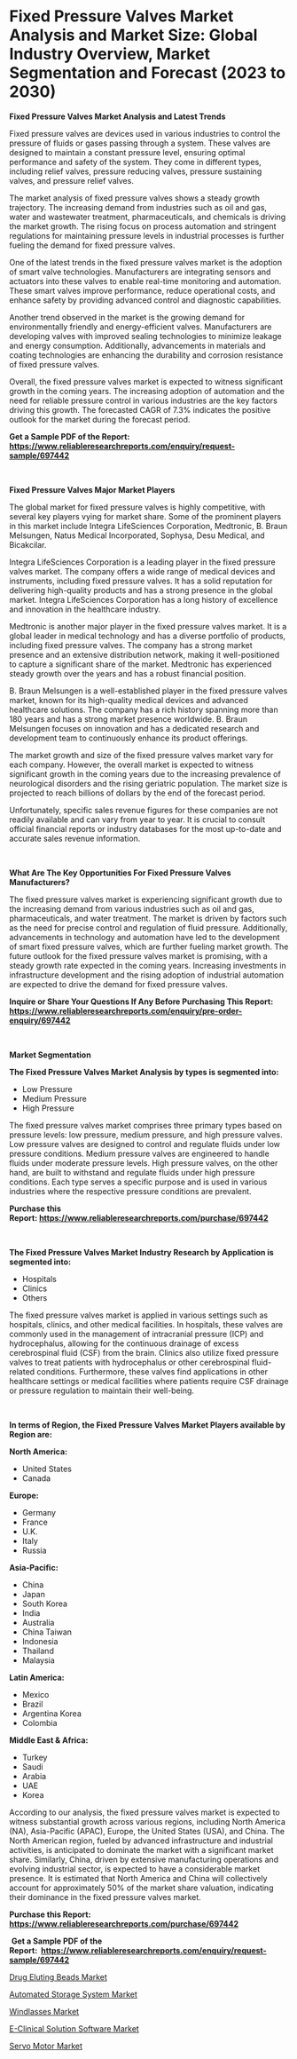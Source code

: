 <p><h1>Fixed Pressure Valves Market Analysis and Market Size: Global Industry Overview, Market Segmentation and Forecast (2023 to 2030)</h1></p><p><strong>Fixed Pressure Valves Market Analysis and Latest Trends</strong></p>
<p><p>Fixed pressure valves are devices used in various industries to control the pressure of fluids or gases passing through a system. These valves are designed to maintain a constant pressure level, ensuring optimal performance and safety of the system. They come in different types, including relief valves, pressure reducing valves, pressure sustaining valves, and pressure relief valves.</p><p>The market analysis of fixed pressure valves shows a steady growth trajectory. The increasing demand from industries such as oil and gas, water and wastewater treatment, pharmaceuticals, and chemicals is driving the market growth. The rising focus on process automation and stringent regulations for maintaining pressure levels in industrial processes is further fueling the demand for fixed pressure valves.</p><p>One of the latest trends in the fixed pressure valves market is the adoption of smart valve technologies. Manufacturers are integrating sensors and actuators into these valves to enable real-time monitoring and automation. These smart valves improve performance, reduce operational costs, and enhance safety by providing advanced control and diagnostic capabilities.</p><p>Another trend observed in the market is the growing demand for environmentally friendly and energy-efficient valves. Manufacturers are developing valves with improved sealing technologies to minimize leakage and energy consumption. Additionally, advancements in materials and coating technologies are enhancing the durability and corrosion resistance of fixed pressure valves.</p><p>Overall, the fixed pressure valves market is expected to witness significant growth in the coming years. The increasing adoption of automation and the need for reliable pressure control in various industries are the key factors driving this growth. The forecasted CAGR of 7.3% indicates the positive outlook for the market during the forecast period.</p></p>
<p><strong>Get a Sample PDF of the Report:&nbsp; <a href="https://www.reliableresearchreports.com/enquiry/request-sample/697442">https://www.reliableresearchreports.com/enquiry/request-sample/697442</a></strong></p>
<p>&nbsp;</p>
<p><strong>Fixed Pressure Valves Major Market Players</strong></p>
<p><p>The global market for fixed pressure valves is highly competitive, with several key players vying for market share. Some of the prominent players in this market include Integra LifeSciences Corporation, Medtronic, B. Braun Melsungen, Natus Medical Incorporated, Sophysa, Desu Medical, and Bicakcilar.</p><p>Integra LifeSciences Corporation is a leading player in the fixed pressure valves market. The company offers a wide range of medical devices and instruments, including fixed pressure valves. It has a solid reputation for delivering high-quality products and has a strong presence in the global market. Integra LifeSciences Corporation has a long history of excellence and innovation in the healthcare industry.</p><p>Medtronic is another major player in the fixed pressure valves market. It is a global leader in medical technology and has a diverse portfolio of products, including fixed pressure valves. The company has a strong market presence and an extensive distribution network, making it well-positioned to capture a significant share of the market. Medtronic has experienced steady growth over the years and has a robust financial position.</p><p>B. Braun Melsungen is a well-established player in the fixed pressure valves market, known for its high-quality medical devices and advanced healthcare solutions. The company has a rich history spanning more than 180 years and has a strong market presence worldwide. B. Braun Melsungen focuses on innovation and has a dedicated research and development team to continuously enhance its product offerings.</p><p>The market growth and size of the fixed pressure valves market vary for each company. However, the overall market is expected to witness significant growth in the coming years due to the increasing prevalence of neurological disorders and the rising geriatric population. The market size is projected to reach billions of dollars by the end of the forecast period.</p><p>Unfortunately, specific sales revenue figures for these companies are not readily available and can vary from year to year. It is crucial to consult official financial reports or industry databases for the most up-to-date and accurate sales revenue information.</p></p>
<p>&nbsp;</p>
<p><strong>What Are The Key Opportunities For Fixed Pressure Valves Manufacturers?</strong></p>
<p><p>The fixed pressure valves market is experiencing significant growth due to the increasing demand from various industries such as oil and gas, pharmaceuticals, and water treatment. The market is driven by factors such as the need for precise control and regulation of fluid pressure. Additionally, advancements in technology and automation have led to the development of smart fixed pressure valves, which are further fueling market growth. The future outlook for the fixed pressure valves market is promising, with a steady growth rate expected in the coming years. Increasing investments in infrastructure development and the rising adoption of industrial automation are expected to drive the demand for fixed pressure valves.</p></p>
<p><strong>Inquire or Share Your Questions If Any Before Purchasing This Report: <a href="https://www.reliableresearchreports.com/enquiry/pre-order-enquiry/697442">https://www.reliableresearchreports.com/enquiry/pre-order-enquiry/697442</a></strong></p>
<p>&nbsp;</p>
<p><strong>Market Segmentation</strong></p>
<p><strong>The Fixed Pressure Valves Market Analysis by types is segmented into:</strong></p>
<p><ul><li>Low Pressure</li><li>Medium Pressure</li><li>High Pressure</li></ul></p>
<p><p>The fixed pressure valves market comprises three primary types based on pressure levels: low pressure, medium pressure, and high pressure valves. Low pressure valves are designed to control and regulate fluids under low pressure conditions. Medium pressure valves are engineered to handle fluids under moderate pressure levels. High pressure valves, on the other hand, are built to withstand and regulate fluids under high pressure conditions. Each type serves a specific purpose and is used in various industries where the respective pressure conditions are prevalent.</p></p>
<p><strong>Purchase this Report:&nbsp;<a href="https://www.reliableresearchreports.com/purchase/697442">https://www.reliableresearchreports.com/purchase/697442</a></strong></p>
<p>&nbsp;</p>
<p><strong>The Fixed Pressure Valves Market Industry Research by Application is segmented into:</strong></p>
<p><ul><li>Hospitals</li><li>Clinics</li><li>Others</li></ul></p>
<p><p>The fixed pressure valves market is applied in various settings such as hospitals, clinics, and other medical facilities. In hospitals, these valves are commonly used in the management of intracranial pressure (ICP) and hydrocephalus, allowing for the continuous drainage of excess cerebrospinal fluid (CSF) from the brain. Clinics also utilize fixed pressure valves to treat patients with hydrocephalus or other cerebrospinal fluid-related conditions. Furthermore, these valves find applications in other healthcare settings or medical facilities where patients require CSF drainage or pressure regulation to maintain their well-being.</p></p>
<p>&nbsp;</p>
<p><strong>In terms of Region, the Fixed Pressure Valves Market Players available by Region are:</strong></p>
<p>
    <p> <strong> North America: </strong>
        <ul>
            <li>United States</li>
            <li>Canada</li>
        </ul>
        </p> 
    <p> <strong> Europe: </strong>
        <ul>
            <li>Germany</li>
            <li>France</li>
            <li>U.K.</li>
            <li>Italy</li>
            <li>Russia</li>
        </ul>
        </p> 
    <p> <strong> Asia-Pacific: </strong>
        <ul>
            <li>China</li>
            <li>Japan</li>
            <li>South Korea</li>
            <li>India</li>
            <li>Australia</li>
            <li>China Taiwan</li>
            <li>Indonesia</li>
            <li>Thailand</li>
            <li>Malaysia</li>
        </ul>
        </p> 
    <p> <strong> Latin America: </strong>
        <ul>
            <li>Mexico</li>
            <li>Brazil</li>
            <li>Argentina Korea</li>
            <li>Colombia</li>
        </ul>
        </p> 
    <p> <strong> Middle East & Africa: </strong>
        <ul>
            <li>Turkey</li>
            <li>Saudi</li>
            <li>Arabia</li>
            <li>UAE</li>
            <li>Korea</li>
        </ul>
    </p>
    </p>
<p><p>According to our analysis, the fixed pressure valves market is expected to witness substantial growth across various regions, including North America (NA), Asia-Pacific (APAC), Europe, the United States (USA), and China. The North American region, fueled by advanced infrastructure and industrial activities, is anticipated to dominate the market with a significant market share. Similarly, China, driven by extensive manufacturing operations and evolving industrial sector, is expected to have a considerable market presence. It is estimated that North America and China will collectively account for approximately 50% of the market share valuation, indicating their dominance in the fixed pressure valves market.</p></p>
<p><strong>Purchase this Report: <a href="https://www.reliableresearchreports.com/purchase/697442">https://www.reliableresearchreports.com/purchase/697442</a></strong></p>
<p>&nbsp;<strong>Get a Sample PDF of the Report:&nbsp;&nbsp;<a href="https://www.reliableresearchreports.com/enquiry/request-sample/697442">https://www.reliableresearchreports.com/enquiry/request-sample/697442</a></strong></p>
<p><strong></strong></p>
<p><p><a href="https://github.com/zebdakicsin/Market-Research-Report-List-1/blob/main/drug-eluting-beads-market.md">Drug Eluting Beads Market</a></p><p><a href="https://www.linkedin.com/pulse/automated-storage-system-market-size-share-amp-trends-analysis-scn5e/">Automated Storage System Market</a></p><p><a href="https://medium.com/@krish.reportprime/windlasses-market-size-growth-forecast-2023-2030-aa221f4ab892">Windlasses Market</a></p><p><a href="https://github.com/Krish2023na/Market-Research-Report-List-1/blob/main/e-clinical-solution-software-market.md">E-Clinical Solution Software Market</a></p><p><a href="https://www.linkedin.com/pulse/servo-motor-market-size-share-amp-trends-analysis-report-agrfe/">Servo Motor Market</a></p></p>